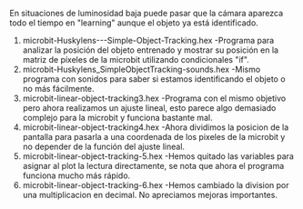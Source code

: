 En situaciones de luminosidad baja puede pasar que la cámara aparezca todo el tiempo en "learning" aunque el objeto ya está identificado.

1. microbit-Huskylens---Simple-Object-Tracking.hex
	-Programa para analizar la posición del objeto entrenado y mostrar su posición en la matriz de píxeles de la microbit utilizando condicionales "if".
2. microbit-Huskylens_SimpleObjectTracking-sounds.hex
	-Mismo programa con sonidos para saber si estamos identificando el objeto o no más fácilmente.
3. microbit-linear-object-tracking3.hex
	-Programa con el mismo objetivo pero ahora realizamos un ajuste lineal, esto parece algo demasiado complejo para la microbit y funciona bastante mal.
4. microbit-linear-object-tracking4.hex
	-Ahora dividimos la posicion de la pantalla para pasarla a una coordenada de los pixeles de la microbit y no depender de la función del ajuste lineal.
5. microbit-linear-object-tracking-5.hex
	-Hemos quitado las variables para asignar al plot la lectura directamente, se nota que ahora el programa funciona mucho más rápido.
6. microbit-linear-object-tracking-6.hex
	-Hemos cambiado la division por una multiplicacion en decimal. No apreciamos mejoras importantes.
